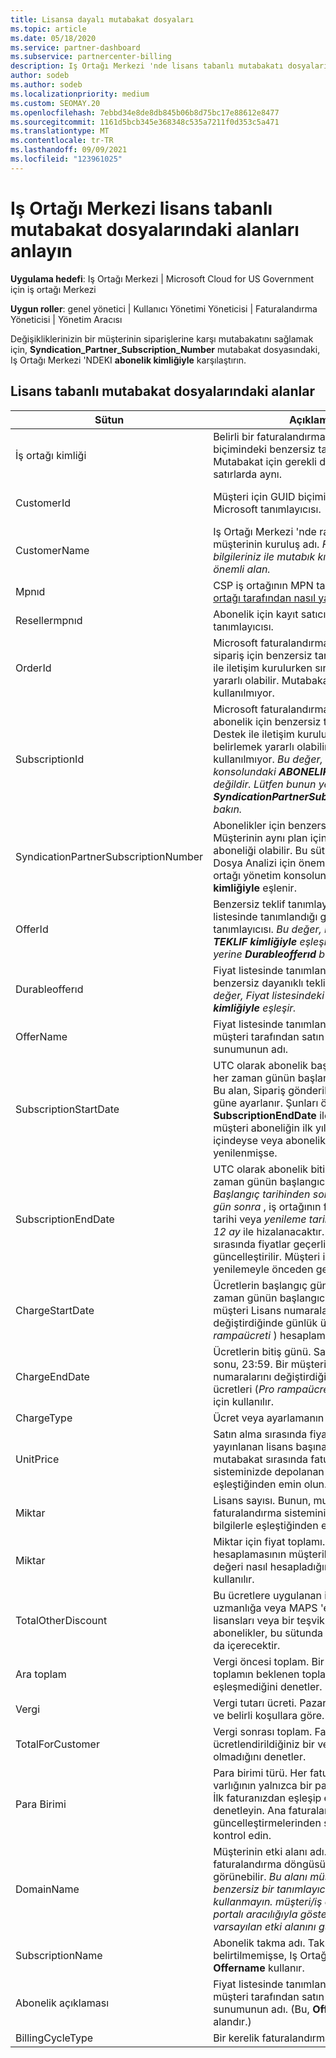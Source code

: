 ```yaml
---
title: Lisansa dayalı mutabakat dosyaları
ms.topic: article
ms.date: 05/18/2020
ms.service: partner-dashboard
ms.subservice: partnercenter-billing
description: Iş Ortağı Merkezi 'nde lisans tabanlı mutabakatı dosyalarını okumayı öğrenin. Bu makalede lisans tabanlı keşfi dosyanızdaki her alanın anlamı açıklanmaktadır.
author: sodeb
ms.author: sodeb
ms.localizationpriority: medium
ms.custom: SEOMAY.20
ms.openlocfilehash: 7ebbd34e8de8db845b06b8d75bc17e88612e8477
ms.sourcegitcommit: 1161d5bcb345e368348c535a7211f0d353c5a471
ms.translationtype: MT
ms.contentlocale: tr-TR
ms.lasthandoff: 09/09/2021
ms.locfileid: "123961025"
---
```

# <a name="understand-the-fields-in-partner-center-license-based-reconciliation-files"></a>Iş Ortağı Merkezi lisans tabanlı mutabakat dosyalarındaki alanları anlayın

**Uygulama hedefi**: Iş Ortağı Merkezi | Microsoft Cloud for US Government için iş ortağı Merkezi

**Uygun roller**: genel yönetici | Kullanıcı Yönetimi Yöneticisi | Faturalandırma Yöneticisi | Yönetim Aracısı

Değişikliklerinizin bir müşterinin siparişlerine karşı mutabakatını sağlamak için, **Syndication_Partner_Subscription_Number** mutabakat dosyasındaki, Iş Ortağı Merkezi 'NDEKI **abonelik kimliğiyle** karşılaştırın.

## <a name="fields-in-license-based-reconciliation-files"></a>Lisans tabanlı mutabakat dosyalarındaki alanlar

| Sütun | Açıklama | Örnek değer |
| ------ | ----------- | ------------ |
| İş ortağı kimliği | Belirli bir faturalandırma varlığı için GUID biçimindeki benzersiz tanımlayıcı. Mutabakat için gerekli değildir. Tüm satırlarda aynı. | *8ddd03642-test-test-test-46b58d356b4e* |
| CustomerId | Müşteri için GUID biçiminde benzersiz Microsoft tanımlayıcısı. | *12ABCD34-001A-BCD2-987C-3210ABCD5678* |
| CustomerName | Iş Ortağı Merkezi 'nde raporlanan müşterinin kuruluş adı. *Fatura sistem bilgileriniz ile mutabık kılma için çok önemli alan.* | *Test müşterisi A* |
| Mpnıd | CSP iş ortağının MPN tanımlayıcısı. Bkz. [iş ortağı tarafından nasıl yapılır](use-the-reconciliation-files.md#itemize-reconciliation-files-by-partner). | *4390934* |
| Resellermpnıd | Abonelik için kayıt satıcısının MPN tanımlayıcısı.  |
| OrderId | Microsoft faturalandırma platformunda bir sipariş için benzersiz tanımlayıcı. Destek ile iletişim kurulurken sırayı belirlemek yararlı olabilir. Mutabakat için kullanılmıyor. | *566890604832738111* |
| SubscriptionId | Microsoft faturalandırma platformunda bir abonelik için benzersiz tanımlayıcı. Destek ile iletişim kurulurken aboneliği belirlemek yararlı olabilir. Mutabakat için kullanılmıyor. *Bu değer, Iş ortağı yönetim konsolundaki **ABONELIK kimliğiyle** aynı değildir. Lütfen bunun yerine **SyndicationPartnerSubscriptionNumber** bakın.* | *usCBMgAAAAAAAAIA* |
| SyndicationPartnerSubscriptionNumber | Abonelikler için benzersiz tanımlayıcı. Müşterinin aynı plan için birden fazla aboneliği olabilir. Bu sütun, mutabakat Dosya Analizi için önemlidir. Bu alan, Iş ortağı yönetim konsolundaki **ABONELIK kimliğiyle** eşlenir. | *fb977ab5-test-test-test-24c8d9591708* |
| OfferId | Benzersiz teklif tanımlayıcısı. Fiyat listesinde tanımlandığı gibi standart teklif tanımlayıcısı. *Bu değer, Fiyat listesindeki **TEKLIF kimliğiyle** eşleşmez. Bunun yerine **Durableofferıd** bölümüne bakın.* | *FE616D64-E9A8-40EF-843F-152E9BBEF3D1* |
| Durableofferıd | Fiyat listesinde tanımlandığı şekilde benzersiz dayanıklı teklif tanımlayıcısı. *Bu değer, Fiyat listesindeki **TEKLIF kimliğiyle** eşleşir.* | *1017D7F3-6D7F-4BFA-BDD8-79BC8F104E0C* |
| OfferName | Fiyat listesinde tanımlandığı şekilde, müşteri tarafından satın alınan hizmet sunumunun adı. | *Microsoft Office 365 (Plan E3)* |
| SubscriptionStartDate | UTC olarak abonelik başlangıç tarihi. Saat her zaman günün başlangıcıdır (00:00). Bu alan, Sipariş gönderildikten sonraki güne ayarlanır. Şunları öğrenmek için **SubscriptionEndDate** ile kullanılır: müşteri aboneliğin ilk yılında hala içindeyse veya abonelik aşağıdaki yıl için yenilenmişse. | *2/1/2019 0:00* |
| SubscriptionEndDate | UTC olarak abonelik bitiş tarihi. Saat her zaman günün başlangıcıdır (00:00). *Başlangıç tarihinden sonraki 12 ay artı **x** gün sonra* , iş ortağının faturalandırma tarihi veya *yenileme tarihinden itibaren 12 ay* ile hizalanacaktır. Yenileme sırasında fiyatlar geçerli fiyat listesine güncelleştirilir. Müşteri iletişimi otomatik yenilemeyle önceden gerekli olabilir. | *2/1/2019 0:00* |
| ChargeStartDate | Ücretlerin başlangıç günü. Saat her zaman günün başlangıcıdır (00:00). Bir müşteri Lisans numaralarını değiştirdiğinde günlük ücretleri (*Pro rampaücreti* ) hesaplamak için kullanılır. | *2/1/2019 0:00* |
| ChargeEndDate | Ücretlerin bitiş günü. Saat daima günün sonu, 23:59. Bir müşteri Lisans numaralarını değiştirdiğinde günlük ücretleri (*Pro rampaücreti* ) hesaplamak için kullanılır. | *2/28/2019 23:59* |
| ChargeType | Ücret veya ayarlamanın [türü](recon-file-charge-types.md) . | Bkz. [ücretlendirme türleri](recon-file-charge-types.md). |
| UnitPrice | Satın alma sırasında fiyat listesinde yayınlanan lisans başına fiyat. Bunun, mutabakat sırasında faturalandırma sisteminizde depolanan bilgilerle eşleştiğinden emin olun. | *6,82* |
| Miktar | Lisans sayısı. Bunun, mutabakat sırasında faturalandırma sisteminizde depolanan bilgilerle eşleştiğinden emin olun. | *2* |
| Miktar | Miktar için fiyat toplamı. Tutar hesaplamasının müşterileriniz için bu değeri nasıl hesapladığını denetlemek için kullanılır. | *13,32* |
| TotalOtherDiscount | Bu ücretlere uygulanan indirim miktarı. Bir uzmanlığa veya MAPS 'e dahil edilen ürün lisansları veya bir teşvik için uygun yeni abonelikler, bu sütunda bir indirim tutarı da içerecektir. | *2,32* |
| Ara toplam | Vergi öncesi toplam. Bir indirimle, ara toplamın beklenen toplamyla eşleşip eşleşmediğini denetler. | *11* |
| Vergi | Vergi tutarı ücreti. Pazar vergi kurallarına ve belirli koşullara göre. | *0* |
| TotalForCustomer | Vergi sonrası toplam. Faturada ücretlendirildiğiniz bir vergi olup olmadığını denetler. | *11* |
| Para Birimi | Para birimi türü. Her faturalandırma varlığının yalnızca bir para birimi vardır. İlk faturanızdan eşleşip eşleşmediğini denetleyin. Ana faturalandırma platformu güncelleştirmelerinden sonra yeniden kontrol edin. | *EUR* |
| DomainName | Müşterinin etki alanı adı. Bu alan, ikinci faturalandırma döngüsüne kadar boş görünebilir. *Bu alanı müşteri için benzersiz bir tanımlayıcı olarak kullanmayın. müşteri/iş ortağı, Office 365 portalı aracılığıyla gösterim veya varsayılan etki alanını güncelleştirebilir.* | *example.onmicrosoft.com* |
| SubscriptionName | Abonelik takma adı. Takma ad belirtilmemişse, Iş Ortağı Merkezi, **Offername** kullanır. | *PROJECT ONLINE* |
| Abonelik açıklaması | Fiyat listesinde tanımlandığı şekilde, müşteri tarafından satın alınan hizmet sunumunun adı. (Bu, **Offername** ile aynı alandır.) | *PROJECT CLIENT OLMADAN PROJECT ONLINE PREMIUM* |
| BillingCycleType | Bir kerelik faturalandırma sıklığı.| *Aylık* |
